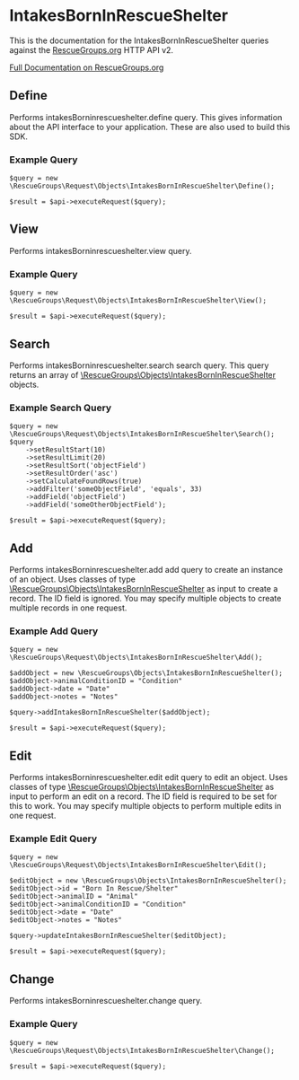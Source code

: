 # IntakesBornInRescueShelter

This is the documentation for the IntakesBornInRescueShelter queries against the [RescueGroups.org](https://www.rescuegroups.org/) HTTP API v2.

[Full Documentation on RescueGroups.org](https://userguide.rescuegroups.org/display/APIDG/Object+definitions#Objectdefinitions-intakesBorninrescueshelter)

## Define






Performs intakesBorninrescueshelter.define query. This gives information about the API interface to your application. These are also used to build this SDK.

### Example Query

    $query = new \RescueGroups\Request\Objects\IntakesBornInRescueShelter\Define();

    $result = $api->executeRequest($query);


## View







Performs intakesBorninrescueshelter.view query.

### Example Query

    $query = new \RescueGroups\Request\Objects\IntakesBornInRescueShelter\View();

    $result = $api->executeRequest($query);


## Search

Performs intakesBorninrescueshelter.search search query. This query returns an array of [\RescueGroups\Objects\IntakesBornInRescueShelter](../../src/Objects/IntakesBornInRescueShelter.php) objects.

### Example Search Query

    $query = new \RescueGroups\Request\Objects\IntakesBornInRescueShelter\Search();
    $query
        ->setResultStart(10)
        ->setResultLimit(20)
        ->setResultSort('objectField')
        ->setResultOrder('asc')
        ->setCalculateFoundRows(true)
        ->addFilter('someObjectField', 'equals', 33)
        ->addField('objectField')
        ->addField('someOtherObjectField');

    $result = $api->executeRequest($query);







## Add




Performs intakesBorninrescueshelter.add add query to create an instance of an object. Uses classes of type [\RescueGroups\Objects\IntakesBornInRescueShelter](../../src/Objects/IntakesBornInRescueShelter.php) as input to create a record. The ID field is ignored. You may specify multiple objects to create multiple records in one request.

### Example Add Query

    $query = new \RescueGroups\Request\Objects\IntakesBornInRescueShelter\Add();

    $addObject = new \RescueGroups\Objects\IntakesBornInRescueShelter();
    $addObject->animalConditionID = "Condition"
    $addObject->date = "Date"
    $addObject->notes = "Notes"

    $query->addIntakesBornInRescueShelter($addObject);

    $result = $api->executeRequest($query);




## Edit



Performs intakesBorninrescueshelter.edit edit query to edit an object. Uses classes of type [\RescueGroups\Objects\IntakesBornInRescueShelter](../../src/Objects/IntakesBornInRescueShelter.php) as input to perform an edit on a record. The ID field is required to be set for this to work. You may specify multiple objects to perform multiple edits in one request.

### Example Edit Query

    $query = new \RescueGroups\Request\Objects\IntakesBornInRescueShelter\Edit();

    $editObject = new \RescueGroups\Objects\IntakesBornInRescueShelter();
    $editObject->id = "Born In Rescue/Shelter"
    $editObject->animalID = "Animal"
    $editObject->animalConditionID = "Condition"
    $editObject->date = "Date"
    $editObject->notes = "Notes"

    $query->updateIntakesBornInRescueShelter($editObject);

    $result = $api->executeRequest($query);





## Change







Performs intakesBorninrescueshelter.change query.

### Example Query

    $query = new \RescueGroups\Request\Objects\IntakesBornInRescueShelter\Change();

    $result = $api->executeRequest($query);


